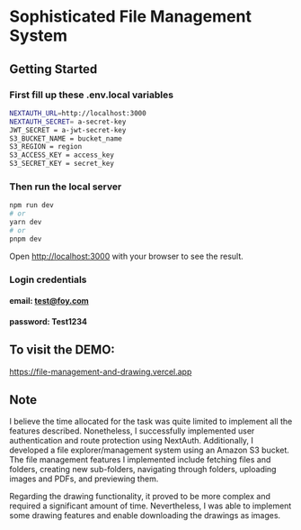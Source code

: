 # Sophisticated File Management System

## Getting Started

### First fill up these .env.local variables

```bash
NEXTAUTH_URL=http://localhost:3000
NEXTAUTH_SECRET= a-secret-key
JWT_SECRET = a-jwt-secret-key
S3_BUCKET_NAME = bucket_name
S3_REGION = region
S3_ACCESS_KEY = access_key
S3_SECRET_KEY = secret_key
```

### Then run the local server

```bash
npm run dev
# or
yarn dev
# or
pnpm dev
```

Open [http://localhost:3000](http://localhost:3000) with your browser to see the result.

### Login credentials

#### email: test@foy.com

#### password: Test1234

## To visit the DEMO:

https://file-management-and-drawing.vercel.app

## Note

I believe the time allocated for the task was quite limited to implement all the features described. Nonetheless, I successfully implemented user authentication and route protection using NextAuth. Additionally, I developed a file explorer/management system using an Amazon S3 bucket. The file management features I implemented include fetching files and folders, creating new sub-folders, navigating through folders, uploading images and PDFs, and previewing them.

Regarding the drawing functionality, it proved to be more complex and required a significant amount of time. Nevertheless, I was able to implement some drawing features and enable downloading the drawings as images.
